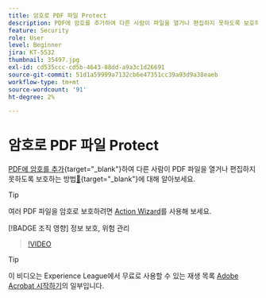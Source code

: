 ```yaml
---
title: 암호로 PDF 파일 Protect
description: PDF에 암호를 추가하여 다른 사람이 파일을 열거나 편집하지 못하도록 보호하는 방법을 알아봅니다
feature: Security
role: User
level: Beginner
jira: KT-5532
thumbnail: 35497.jpg
exl-id: cd535ccc-cd5b-4643-88dd-a9a3c1d26691
source-git-commit: 51d1a59999a7132cb6e47351cc39a93d9a38eaeb
workflow-type: tm+mt
source-wordcount: '91'
ht-degree: 2%

---
```


# 암호로 PDF 파일 Protect

[PDF에 암호를 추가](https://www.adobe.com/kr/acrobat/online/password-protect-pdf.html){target="_blank"}하여 다른 사람이 PDF 파일을 열거나 편집하지 못하도록 보호하는 방법[&#128279;](https://www.adobe.com/acrobat/online/pdf-editor.html){target="_blank"}에 대해 알아보세요.

>[!TIP]
>
>여러 PDF 파일을 암호로 보호하려면 [Action Wizard](../advanced-tasks/action.md)를 사용해 보세요.

[!BADGE 조직 영향]
정보 보호, 위험 관리

>[!VIDEO](https://video.tv.adobe.com/v/35497?quality=12&learn=on&hidetitle=true)

>[!TIP]
>
>이 비디오는 Experience League에서 무료로 사용할 수 있는 재생 목록 [Adobe Acrobat 시작하기](https://experienceleague.adobe.com/en/playlists/acrobat-get-started-business-users)의 일부입니다.